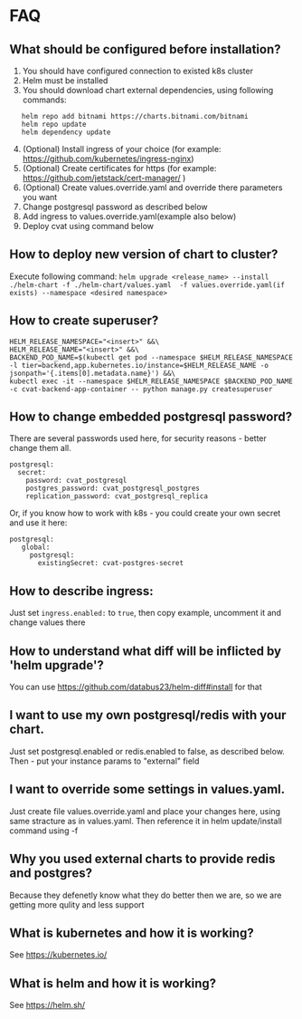 # FAQ
## What should be configured before installation?
1. You should have configured connection to existed k8s cluster
2. Helm must be installed
3. You should download chart external dependencies, using following commands:
```
   helm repo add bitnami https://charts.bitnami.com/bitnami
   helm repo update
   helm dependency update
```
4. (Optional) Install ingress of your choice (for example: https://github.com/kubernetes/ingress-nginx)
5. (Optional) Create certificates for https  (for example: https://github.com/jetstack/cert-manager/ )
6. (Optional) Create values.override.yaml and override there parameters you want
7. Change postgresql password as described below
8. Add ingress to values.override.yaml(example also below)
7. Deploy cvat using command below
## How to deploy new version of chart to cluster?
Execute following command:
```helm upgrade <release_name> --install ./helm-chart -f ./helm-chart/values.yaml  -f values.override.yaml(if exists) --namespace <desired namespace>```
## How to create superuser?
```
HELM_RELEASE_NAMESPACE="<insert>" &&\
HELM_RELEASE_NAME="<insert>" &&\
BACKEND_POD_NAME=$(kubectl get pod --namespace $HELM_RELEASE_NAMESPACE -l tier=backend,app.kubernetes.io/instance=$HELM_RELEASE_NAME -o jsonpath='{.items[0].metadata.name}') &&\
kubectl exec -it --namespace $HELM_RELEASE_NAMESPACE $BACKEND_POD_NAME -c cvat-backend-app-container -- python manage.py createsuperuser
```
## How to change embedded postgresql password?
There are several passwords used here, for security reasons - better change them all.
```
postgresql:
  secret:
    password: cvat_postgresql
    postgres_password: cvat_postgresql_postgres
    replication_password: cvat_postgresql_replica
```
Or, if you know how to work with k8s - you could create your own secret and use it here:
```
postgresql:
   global:
     postgresql:
       existingSecret: cvat-postgres-secret
```
## How to describe ingress:
  Just set `ingress.enabled:` to `true`, then copy example, uncomment it and change values there
## How to understand what diff will be inflicted by 'helm upgrade'?
You can use https://github.com/databus23/helm-diff#install for that
## I want to use my own postgresql/redis with your chart.
Just set postgresql.enabled or redis.enabled to false, as described below.
Then - put your instance params to "external" field
## I want to override some settings in values.yaml.
Just create file values.override.yaml and place your changes here, using same stracture as in values.yaml.
Then reference it in helm update/install command using -f
## Why you used external charts to provide redis and postgres?
Because they defenetly know what they do better then we are, so we are getting more qulity and less support
## What is kubernetes and how it is working?
See https://kubernetes.io/
## What is helm and how it is working?
See https://helm.sh/
